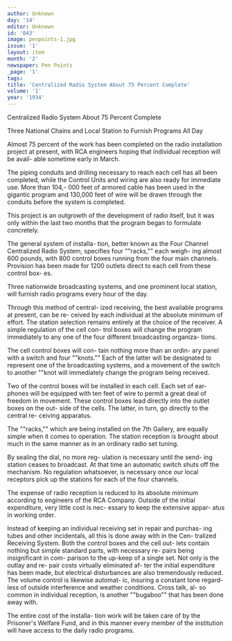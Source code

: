 ```yaml
---
author: Unknown
day: '14'
editor: Unknown
id: '043'
image: penpoints-1.jpg
issue: '1'
layout: item
month: '2'
newspaper: Pen Points
_page: '1'
tags:
title: 'Centralized Radio System About 75 Percent Complete'
volume: '1'
year: '1934'
---
```

Centralized Radio System
About 75 Percent Complete

Three National Chains and
Local Station to Furnish 
Programs All Day

Almost 75 percent of the work 
has been completed on the radio
installation project at present,
with RCA engineers hoping that
individual reception will be avail-
able sometime early in March.

The piping conduits and drilling
necessary to reach each cell has all
been completed, while the Control
Units and wiring are also ready
for immediate use. More than 104,-
000 feet of armored cable has been 
used in the gigantic program and
130,000 feet of wire will be drawn
through the conduits before the 
system is completed.

This project is an outgrowth of
the development of radio itself, but
it was only within the last two 
months that the program began to 
formulate concretely. 

The general system of installa-
tion, better known as the Four 
Channel Centralized Radio System,
specifies four ""racks,"" each weigh-
ing almost 600 pounds, with 800
control boxes running from the 
four main channels. Provision has
been made for 1200 outlets direct
to each cell from these control box-
es. 

Three nationwide broadcasting 
systems, and one prominent local
station, will furnish radio programs
every hour of the day. 

Through this method of central-
ized receiving, the best available 
programs at present, can be re-
ceived by each individual at the 
absolute minimum of effort. The
station selection remains entirely
at the choice of the receiver. A
simple regulation of the cell con-
trol boxes will change the program 
immediately to any one of the four
different broadcasting organiza-
tions. 

The cell control boxes will con-
tain nothing more than an ordin-
ary panel with a switch and four
""knots."" Each of the latter will 
be designated to represent one of
the broadcasting systems, and a 
movement of the switch to another 
""knot will immediately change 
the program being received.

Two of the control boxes will 
be installed in each cell. Each set 
of ear-phones will be equipped with
ten feet of wire to permit a great
deal of freedom in movement.
These control boxes lead directly
into the outlet boxes on the out-
side of the cells. The latter, in
turn, go directly to the central re-
ceiving apparatus. 

The ""racks,"" which are being 
installed on the 7th Gallery, are
equally simple when it comes to 
operation. The station reception 
is brought about much in the same
manner as in an ordinary radio
set tuning.

By sealing the dial, no more reg-
ulation is necessary until the send-
ing station ceases to broadcast. At
that time an automatic switch shuts 
off the mechanism. No regulation 
whatsoever, is necessary once our
local receptors pick up the stations
for each of the four channels. 

The expense of radio reception 
is reduced to its absolute minimum 
according to engineers of the RCA 
Company. Outside of the initial 
expenditure, very little cost is nec-
essary to keep the extensive appar-
atus in working order. 

Instead of keeping an individual
receiving set in repair and purchas-
ing tubes and other incidentals, all 
this is done away with in the Cen-
tralized Receiving System. Both
the control boxes and the cell out-
lets contain nothing but simple 
standard parts, with necessary re-
pairs being insignificant in com-
parison to the up-keep of a single
set. Not only is the outlay and re-
pair costs virtually eliminated af-
ter the initial expenditure has been
made, but electrical disturbances 
are also tremendously reduced. The
volume control is likewise automat-
ic, insuring a constant tone regard-
less of outside interference and 
weather conditions. Cross talk, al-
so common in individual reception,
is another ""bugaboo"" that has been 
done away with.

The entire cost of the installa-
tion work will be taken care of by
the Prisoner's Welfare Fund, and
in this manner every member of 
the institution will have access to 
the daily radio programs.